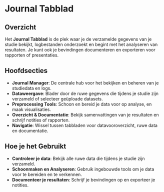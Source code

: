 # Journal Tabblad

## Overzicht

Het **Journal Tabblad** is de plek waar je de verzamelde gegevens van je studie bekijkt, logbestanden onderzoekt en begint met het analyseren van resultaten. Je kunt ook je bevindingen documenteren en exporteren voor rapporten of presentaties.

## Hoofdsecties

- **Journal Manager**: De centrale hub voor het bekijken en beheren van je studiedata en logs.
- **Dataweergave**: Blader door de ruwe gegevens die tijdens je studie zijn verzameld of selecteer geüploade datasets.
- **Preprocessing Tools**: Schoon en bereid je data voor op analyse, en maak visualisaties.
- **Overzicht & Documentatie**: Bekijk samenvattingen van je resultaten en schrijf notities of rapporten.
- **Navigatie**: Wissel tussen tabbladen voor datavooroverzicht, ruwe data en documentatie.

## Hoe je het Gebruikt

- **Controleer je data**: Bekijk alle ruwe data die tijdens je studie zijn verzameld.
- **Schoonmaken en Analyseren**: Gebruik ingebouwde tools om je data voor te bereiden en te verkennen.
- **Documenteer je resultaten**: Schrijf je bevindingen op en exporteer je notities.